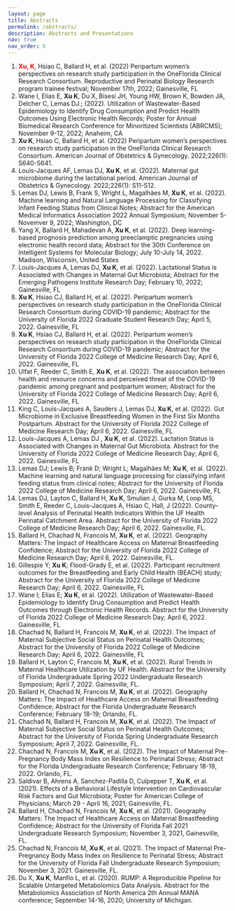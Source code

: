 ```yaml
---
layout: page
title: Abstracts
permalink: /abstracts/
description: Abstracts and Presentations
nav: true
nav_order: 5
---
```


1. <span style="color:red"><strong>Xu, K</strong></span>, Hsiao C, Ballard H, et al. (2022) Peripartum women’s perspectives on research study participation in the OneFlorida Clinical Research Consortium. Reproductive and Perinatal Biology Research program trainee festival; November 17th, 2022; Gainesville, FL
2. Wane I, Elias E, **Xu K**, Du X, Bisesi JH, Young HW, Brown K, Bowden JA, Delcher C, Lemas DJ.; (2022). Utilization of Wastewater-Based Epidemiology to Identify Drug Consumption and Predict Health Outcomes Using Electronic Health Records; Poster for Annual Biomedical Research Conference for Minoritized Scientists (ABRCMS); November 9-12, 2022; Anaheim, CA
3. **Xu K**, Hsiao C, Ballard H, et al. (2022) Peripartum women’s perspectives on research study participation in the OneFlorida Clinical Research Consortium. American Journal of Obstetrics & Gynecology. 2022;226(1): S640-S641.
4. Louis-Jacques AF, Lemas DJ, **Xu K**, et al. (2022). Maternal gut microbiome during the lactational period. American Journal of Obstetrics & Gynecology. 2022;226(1): S11-S12.
5. Lemas DJ, Lewis B, Frank S, Wright L, Magalhães M, **Xu K**, et al. (2022). Machine learning and Natural Language Processing for Classifying Infant Feeding Status from Clinical Notes; Abstract for the American Medical Informatics Association 2022 Annual Symposium; November 5-Novemver 9, 2022; Washington, DC
6. Yang X, Ballard H, Mahadevan A, **Xu K**, et al. (2022). Deep learning-based prognosis prediction among preeclamptic pregnancies using electronic health record data; Abstract for the 30th Conference on Intelligent Systems for Molecular Biology; July 10-July 14, 2022. Madison, Wisconsin, United States
7. Louis-Jacques A, Lemas DJ, **Xu K**, et al. (2022). Lactational Status is Associated with Changes in Maternal Gut Microbiota; Abstract for the Emerging Pathogens Institute Research Day; February 10, 2022; Gainesville, FL
8. **Xu K**, Hsiao CJ, Ballard H, et al. (2022). Peripartum women’s perspectives on research study participation in the OneFlorida Clinical Research Consortium during COVID-19 pandemic; Abstract for the University of Florida 2022 Graduate Student Research Day; April 5, 2022. Gainesville, FL 
9. **Xu K**, Hsiao CJ, Ballard H, et al. (2022). Peripartum women’s perspectives on research study participation in the OneFlorida Clinical Research Consortium during COVID-19 pandemic; Abstract for the University of Florida 2022 College of Medicine Research Day; April 6, 2022. Gainesville, FL 
10. Ulfat F, Reeder C, Smith E, **Xu K**, et al. (2022). The association between health and resource concerns and perceived threat of the COVID-19 pandemic among pregnant and postpartum women; Abstract for the University of Florida 2022 College of Medicine Research Day; April 6, 2022. Gainesville, FL 
11. King C, Louis-Jacques A, Sauders J, Lemas DJ, **Xu K**, et al. (2022). Gut Microbiome in Exclusive Breastfeeding Women in the First Six Months Postpartum. Abstract for the University of Florida 2022 College of Medicine Research Day; April 6, 2022. Gainesville, FL 
12. Louis-Jacques A, Lemas DJ , **Xu K**, et al. (2022). Lactation Status is Associated with Changes in Maternal Gut Microbiota. Abstract for the University of Florida 2022 College of Medicine Research Day; April 6, 2022. Gainesville, FL 
13. Lemas DJ; Lewis B; Frank D; Wright L; Magalhães M; **Xu K**, et al. (2022). Machine learning and natural language processing for classifying infant feeding status from clinical notes; Abstract for the University of Florida 2022 College of Medicine Research Day; April 6, 2022. Gainesville, FL
14. Lemas DJ, Layton C, Ballard H, **Xu K**, Smulian J, Gurka M, Loop MS, Smith E, Reeder C, Louis-Jacques A, Hsiao C, Hall, J (2022). County-level Analysis of Perinatal Health Indicators Within the UF Health Perinatal Catchment Area. Abstract for the University of Florida 2022 College of Medicine Research Day; April 6, 2022. Gainesville, FL.
15. Ballard H, Chachad N, Francois M, **Xu K**, et al. (2022). Geography Matters: The Impact of Healthcare Access on Maternal Breastfeeding Confidence; Abstract for the University of Florida 2022 College of Medicine Research Day; April 6, 2022. Gainesville, FL.
16. Gillespie Y; **Xu K**; Flood-Grady E, et al. (2022). Participant recruitment outcomes for the Breastfeeding and Early Child Health (BEACH) study; Abstract for the University of Florida 2022 College of Medicine Research Day; April 6, 2022. Gainesville, FL 
17. Wane I; Elias E; **Xu K**, et al. (2022). Utilization of Wastewater-Based Epidemiology to Identify Drug Consumption and Predict Health Outcomes through Electronic Health Records. Abstract for the University of Florida 2022 College of Medicine Research Day; April 6, 2022. Gainesville, FL 
18. Chachad N, Ballard H, Francois M, **Xu K**, et al. (2022). The Impact of Maternal Subjective Social Status on Perinatal Health Outcomes; Abstract for the University of Florida 2022 College of Medicine Research Day; April 6, 2022. Gainesville, FL 
19. Ballard H, Layton C, Francois M, **Xu K**, et al. (2022). Rural Trends in Maternal Healthcare Utilization by UF Health. Abstract for the University of Florida Undergraduate Spring 2022 Undergraduate Research Symposium; April 7, 2022. Gainesville, FL.  
20. Ballard H, Chachad N, Francois M, **Xu K**, et al. (2022). Geography Matters: The Impact of Healthcare Access on Maternal Breastfeeding Confidence; Abstract for the Florida Undergraduate Research Conference; February 18-19; Orlando, FL.  
21. Chachad N, Ballard H, Francois M, **Xu K**, et al. (2022). The Impact of Maternal Subjective Social Status on Perinatal Health Outcomes; Abstract for the University of Florida Spring Undergraduate Research Symposium; April 7, 2022. Gainesville, FL.
22. Chachad N, Francois M, **Xu K**, et al. (2022). The Impact of Maternal Pre-Pregnancy Body Mass Index on Resilience to Perinatal Stress; Abstract for the Florida Undergraduate Research Conference; February 18-19, 2022. Orlando, FL.
23. Saldivar B, Ahrens A, Sanchez-Padilla D, Culpepper T, **Xu K**, et al. (2021). Effects of a Behavioral Lifestyle Intervention on Cardiovascular Risk Factors and Gut Microbiota; Poster for American College of Physicians; March 29 - April 16, 2021; Gainesville, FL.
24. Ballard H, Chachad N, Francois M, **Xu K**, et al. (2021). Geography Matters: The Impact of Healthcare Access on Maternal Breastfeeding Confidence; Abstract for the University of Florida Fall 2021 Undergraduate Research Symposium; November 3, 2021, Gainesville, FL.  
25. Chachad N, Francois M, **Xu K**, et al. (2021). The Impact of Maternal Pre-Pregnancy Body Mass Index on Resilience to Perinatal Stress; Abstract for the University of Florida Fall Undergraduate Research Symposium; November 3, 2021. Gainesville, FL.
26. Du X, **Xu K**, Manfio L, et al. (2020). RUMP: A Reproducible Pipeline for Scalable Untargeted Metabolomics Data Analysis. Abstract for the Metabolomics Association of North America 2th Annual MANA conference; September 14-16, 2020; University of Michigan.
